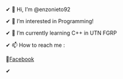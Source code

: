 ✔ 👋 Hi, I’m @enzonieto92

✔ 👀 I’m interested in Programming!

✔ 🌱 I’m currently learning C++ in UTN FGRP

✔ 📫 How to reach me :

   🌈[Facebook](http://Facebook.com/enzonieto92/)

✔

